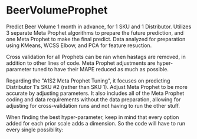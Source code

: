 # BeerVolumeProphet
Predict Beer Volume 1 month in advance, for 1 SKU and 1 Distributor. Utilizes 3 separate Meta Prophet algorithms to prepare the future prediction, and one Meta Prophet to make the final predict.  Data analyzed for preparation using KMeans, WCSS Elbow, and PCA for feature resuction.

Cross validation for all Prophets can be ran when hastags are removed, in addition to other lines of code.  Meta Prophet adjustments are hyper-parameter tuned to have their MAPE reduced as much as possible.

Regarding the "A1S2 Meta Prophet Tuning", it focuses on predicting Distributor 1's SKU #2 (rather than SKU 1). Adjust Meta Prophet to be more accurate by adjusting parameters.  It also includes all of the Meta Prophet coding and data requirements without the data preparation, allowing for adjusting for cross-validation runs and not having to run the other stuff.

When finding the best hyper-parameter, keep in mind that every option added for each prior scale adds a dimension.  So the code will have to run every single possibility:

